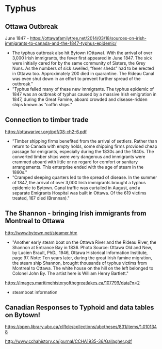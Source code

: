 # Typhus

## Ottawa Outbreak
June 1847 - https://ottawafamilytree.net/2014/03/18/sources-on-irish-immigrants-to-canada-and-the-1847-typhus-epidemic/
- The typhus outbreak also hit Bytown (Ottawa). With the arrival of over 3,000 Irish immigrants, the fever first appeared in June 1847. The sick were initially cared for by the same community of Sisters, the Grey Nuns. As the numbers of sick swelled, “fever sheds” had to be erected in Ottawa too. Approximately 200 died in quarantine. The Rideau Canal was even shut down in an effort to prevent further spread of the outbreak."
- "Typhus felled many of these new immigrants. The typhus epidemic of 1847 was an outbreak of typhus caused by a massive Irish emigration in 1847, during the Great Famine, aboard crowded and disease-ridden ships known as “coffin ships."

## Connection to timber trade
https://ottawariver.org/pdf/08-ch2-6.pdf
- "Timber shipping firms benefited from the arrival of settlers. Rather than return to Canada with empty
holds, some shipping firms provided cheap passage for emigrants, especially during the 1830s and the
1840s. The converted timber ships were very dangerous and immigrants were crammed aboard with little
or no regard for comfort or sanitary arrangements. This enterprise ended with the age of steam in the
1860s."
- "Cramped sleeping quarters led to the spread of disease. In the summer of 1847, the arrival of over 3,000
Irish immigrants brought a typhus epidemic to Bytown. Canal traffic was curtailed in August, and a
separate Emigrants Hospital was built in Ottawa. Of the 619 victims treated, 167 died (Brennan)."

## The Shannon - bringing Irish immigrants from Montreal to Ottawa
http://www.bytown.net/steamer.htm 
- "Another early steam boat on the Ottawa River and the Rideau River, the Shannon at Entrance Bay in 1836. Photo Source: Ottawa Old and New, by Lucien Brault, PhD., 1946, Ottawa Historical Information Institute, page 97. Note: Ten years later, during the great Irish famine migration, the steam ship Shannon, 
brought thousands of typhus victims from Montreal to Ottawa. The white house on the hill on the left belonged to Colonel John By. The artist here is William Henry Bartlett."

https://images.maritimehistoryofthegreatlakes.ca/107799/data?n=2
- steamboat information

## Canadian Responses to Typhoid and data tables on Bytown!
https://open.library.ubc.ca/cIRcle/collections/ubctheses/831/items/1.0101348

http://www.cchahistory.ca/journal/CCHA1935-36/Gallagher.pdf
